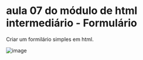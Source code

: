 # aula 07 do módulo de html intermediário - Formulário

Criar um formilário simples em html.

![image](https://github.com/laisaffonso/aula-7-html-inter/assets/147404772/6b1af8a4-1092-4fc7-85cf-04df87ab4165)
